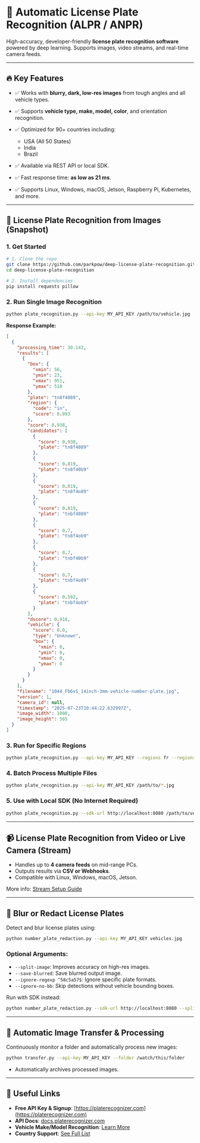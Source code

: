 

# 🚗 Automatic License Plate Recognition (ALPR / ANPR)

High-accuracy, developer-friendly **license plate recognition software** powered by deep learning. Supports images, video streams, and real-time camera feeds.

---

## 🔥 Key Features

* ✅ Works with **blurry, dark, low-res images** from tough angles and all vehicle types.
* ✅ Supports **vehicle type, make, model, color**, and orientation recognition.
* ✅ Optimized for 90+ countries including:

  * USA (All 50 States)
  * India
  * Brazil
* ✅ Available via REST API or local SDK.
* ✅ Fast response time: **as low as 21 ms**.
* ✅ Supports Linux, Windows, macOS, Jetson, Raspberry Pi, Kubernetes, and more.

---

## 📸 License Plate Recognition from Images (Snapshot)

### 1. **Get Started**

```bash
# 1. Clone the repo
git clone https://github.com/parkpow/deep-license-plate-recognition.git
cd deep-license-plate-recognition

# 2. Install dependencies
pip install requests pillow
```

### 2. **Run Single Image Recognition**

```bash
python plate_recognition.py --api-key MY_API_KEY /path/to/vehicle.jpg
```

**Response Example:**

```json
[
  {
    "processing_time": 30.143,
    "results": [
      {
        "box": {
          "xmin": 56,
          "ymin": 23,
          "xmax": 951,
          "ymax": 518
        },
        "plate": "tn8f4089",
        "region": {
          "code": "in",
          "score": 0.893
        },
        "score": 0.938,
        "candidates": [
          {
            "score": 0.938,
            "plate": "tn8f4089"
          },
          {
            "score": 0.819,
            "plate": "tn8f40b9"
          },
          {
            "score": 0.819,
            "plate": "tn8f4o89"
          },
          {
            "score": 0.819,
            "plate": "tnbf4089"
          },
          {
            "score": 0.7,
            "plate": "tn8f4ob9"
          },
          {
            "score": 0.7,
            "plate": "tnbf40b9"
          },
          {
            "score": 0.7,
            "plate": "tnbf4o89"
          },
          {
            "score": 0.582,
            "plate": "tnbf4ob9"
          }
        ],
        "dscore": 0.918,
        "vehicle": {
          "score": 0.0,
          "type": "Unknown",
          "box": {
            "xmin": 0,
            "ymin": 0,
            "xmax": 0,
            "ymax": 0
          }
        }
      }
    ],
    "filename": "1044_Fb6vS_14inch-3mm-vehicle-number-plate.jpg",
    "version": 1,
    "camera_id": null,
    "timestamp": "2025-07-23T10:44:22.632997Z",
    "image_width": 1000,
    "image_height": 565
  }
]
```

### 3. **Run for Specific Regions**

```bash
python plate_recognition.py --api-key MY_API_KEY --regions fr --regions it /path/to/car.jpg
```

### 4. **Batch Process Multiple Files**

```bash
python plate_recognition.py --api-key MY_API_KEY /path/to/*.jpg
```

### 5. **Use with Local SDK (No Internet Required)**

```bash
python plate_recognition.py --sdk-url http://localhost:8080 /path/to/vehicle.jpg
```

---

## 📹 License Plate Recognition from Video or Live Camera (Stream)

* Handles up to **4 camera feeds** on mid-range PCs.
* Outputs results via **CSV or Webhooks**.
* Compatible with Linux, Windows, macOS, Jetson.

More info: [Stream Setup Guide](https://platerecognizer.com/stream/?utm_source=github&utm_medium=website)

---

## 🛑 Blur or Redact License Plates

Detect and blur license plates using:

```bash
python number_plate_redaction.py --api-key MY_API_KEY vehicles.jpg
```

### Optional Arguments:

* `--split-image`: Improves accuracy on high-res images.
* `--save-blurred`: Save blurred output image.
* `--ignore-regexp ^58c5a57$`: Ignore specific plate formats.
* `--ignore-no-bb`: Skip detections without vehicle bounding boxes.

Run with SDK instead:

```bash
python number_plate_redaction.py --sdk-url http://localhost:8080 --split-image vehicles.jpg
```

---

## 🔄 Automatic Image Transfer & Processing

Continuously monitor a folder and automatically process new images:

```bash
python transfer.py --api-key MY_API_KEY --folder /watch/this/folder
```

* Automatically archives processed images.


---

## 🔗 Useful Links

* **Free API Key & Signup**: [https://platerecognizer.com](https://platerecognizer.com)
* **API Docs**: [docs.platerecognizer.com](http://docs.platerecognizer.com)
* **Vehicle Make/Model Recognition**: [Learn More](https://platerecognizer.com/vehicle-make-model-recognition-with-color/?utm_source=github)
* **Country Support**: [See Full List](https://platerecognizer.com/countries/?utm_source=github)

